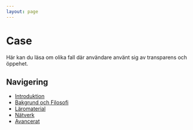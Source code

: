 ```yaml
---
layout: page
---
```

<!-- page content start -->

<div class="container">
  <div class="row">
    <div class="col-md-8">
      <h1>Case</h1>
      <p>Här kan du läsa om olika fall där användare använt sig av transparens och öppehet.</p>
    </div>
  </div>
</div>

<div class="col-md-4">
        <h2>Navigering</h2>
        <ul>
          <li><a href="#intro">Introduktion</a></li>
          <li><a href="#bakgrund">Bakgrund och Filosofi</a></li>
	        <li><a href="#material">Läromaterial</a></li>
	        <li><a href="#natverk">Nätverk</a></li>
	        <li><a href="#avancerat">Avancerat</a></li>
        </ul>
</div>

